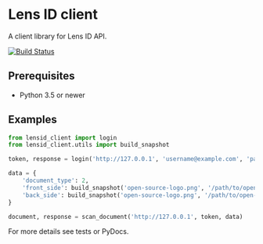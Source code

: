 Lens ID client
==============

A client library for Lens ID API.

[![Build Status](https://travis-ci.org/Usertech/lensid-client.svg?branch=master)](https://travis-ci.org/Usertech/lensid-client)

Prerequisites
-------------

- Python 3.5 or newer


Examples
--------

```python
from lensid_client import login
from lensid_client.utils import build_snapshot

token, response = login('http://127.0.0.1', 'username@example.com', 'password')

data = {
    'document_type': 2,
    'front_side': build_snapshot('open-source-logo.png', '/path/to/open-source-logo.png', 'image/png'),
    'back_side': build_snapshot('open-source-logo.png', '/path/to/open-source-logo.png', 'image/png'),
}

document, response = scan_document('http://127.0.0.1', token, data)
```

For more details see tests or PyDocs.
